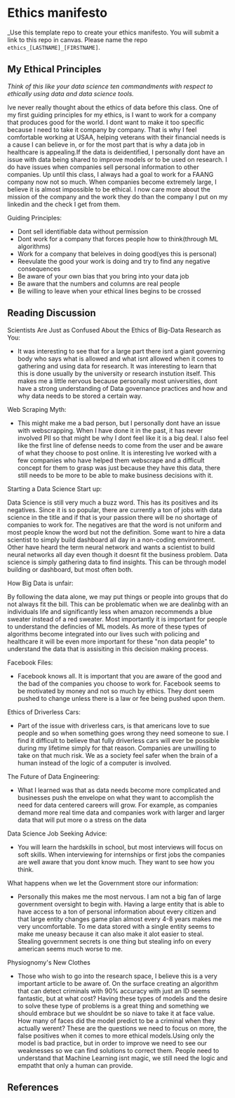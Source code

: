 # Ethics manifesto 

_Use this template repo to create your ethics manifesto. You will submit a link to this repo in canvas. Please name the repo `ethics_[LASTNAME]_[FIRSTNAME]`.

## My Ethical Principles

_Think of this like your data science ten commandments with respect to ethically using data and data science tools._

Ive never really thought about the ethics of data before this class. One of my first guiding principles for my ethics, is I want to work for a company that  produces good for the world. I dont want to make it too specific because I need to take it company by company. That is why I feel comfortable working at USAA, helping veterans with their financial needs is a cause I can believe in, or for the most part that is why a data job in healthcare is appealing.If the data is deidentified, I personally dont have an issue with data being shared to improve models or to be used on research. I do have issues when companies sell personal information to other companies. Up until this class, I always had a goal to work for a FAANG company now not so much. When companies become extremely large, I believe it is almost impossible to be ethical. I now care more about the mission of the company and the work they do than the company I put on my linkedin and the check I get from them. 

Guiding Principles:

- Dont sell identifiable data without permission
- Dont work for a company that forces people how to think(through ML algorithms)
- Work for a company that beleives in doing good(yes this is personal)
- Reevulate the good your work is doing and try to find any negative consequences
- Be aware of your own bias that you bring into your data job
- Be aware that the numbers and columns are real people
- Be willing to leave when your ethical lines begins to be crossed

## Reading Discussion

Scientists Are Just as Confused About the Ethics of Big-Data Research as You:

- It was interesting to see that for a large part there isnt a giant governing body who says what is allowed and what isnt allowed when it comes to gathering and using data for research. It was interesting to learn that this is done usually by the university or research instution itself. This makes me a little nervous because personally most universities, dont have a strong understanding of Data governance practices and how and why data needs to be stored a certain way.
      
Web Scraping Myth:

- This might make me a bad person, but I personally dont have an issue with webscrapping. When I have done it in the past, it has never involved PII so that might be why I dont feel like it is a big deal. I also feel like the first line of defense needs to come from the user and be aware of what they choose to post online. It is interesting Ive worked with a few companies who have helped them webscrape and a difficult concept for them to grasp was just because they have this data, there still needs to be more to be able to make business decisions with it.

Starting a Data Science Start up:

Data Science is still very much a buzz word. This has its positives and its negatives. Since it is so popular, there are currently a ton of jobs with data science in the title and if that is your passion there will be no shortage of companies to work for. The negatives are that the word is not uniform and most people know the word but not the definition. Some want to hire a data scientist to simply build dashboard all day in a non-coding environment. Other have heard the term neural network and wants a scientist to build neural networks all day even though it doesnt fit the business problem. Data science is simply gathering data to find insights. This can be through model building or dashboard, but most often both.

How Big Data is unfair:

By following the data alone, we may put things or people into groups that do not always fit the bill. This can be problematic when we are dealinbg with an individuals life and significantly less when amazon recommends a blue sweater instead of a red sweater. Most importantly it is important for people to understand the defincies of ML models. As more of these types of algorithms become integrated into our lives such with policing and healthcare it will be even more important for these "non data people" to understand the data that is assisiting in this decision making process.

Facebook Files:

- Facebook knows all. It is important that you are aware of the good and the bad of the companies you choose to work for. Facebook seems to be motivated by money and not so much by ethics. They dont seem pushed to change unless there is a law or fee being pushed upon them.

Ethics of Driverless Cars:

- Part of the issue with driverless cars, is that americans love to sue people and so when something goes wrong they need someone to sue. I find it difficult to believe that fully driverless cars will ever be possible during my lifetime simply for that reason. Companies are unwilling to take on that much risk. We as a society feel safer when the brain of a human instead of the logic of a computer is involved. 

The Future of Data Engineering:

- What I learned was that as data needs become more complicated and businesses push the envelope on what they want to accomplish the need for data centered careers will grow. For example, as companies demand more real time data and companies work with larger and larger data that will put more o a stress on the data 

Data Science Job Seeking Advice:

- You will learn the hardskills in school, but most interviews will focus on soft skills. When interviewing for internships or first jobs the companies are well aware that you dont know much. They want to see how you think.

What happens when we let the Government store our information:

- Personally this makes me the most nervous. I am not a big fan of large government oversight to begin with. Having a large entity that is able to have access to a ton of personal information about every citizen and that large entity changes game plan almost every 4-8 years makes me very uncomfortable. To me data stored with a single entity seems to make me uneasy because it can also make it alot easier to steal. Stealing government secrets is one thing but stealing info on every american seems much worse to me.

Physiognomy's New Clothes

- Those who wish to go into the research space, I believe this is a very important article to be aware of. On the surface creating an algorithm that can detect criminals with 90% accuracy with just an ID seems fantastic, but at what cost? Having these types of models and the desire to solve these type of problems is a great thing and something we should embrace but we shouldnt be so niave to take it at face value. How many of faces did the model predict to be a criminal when they actually werent? These are the questions we need to focus on more, the false positives when it comes to more ethical models.Using only the model is bad practice, but in order to improve we need to see our weaknesses so we can find solutions to correct them. People need to understand that Machine Learning isnt magic, we still need the logic and empatht that only a human can provide.






## References

